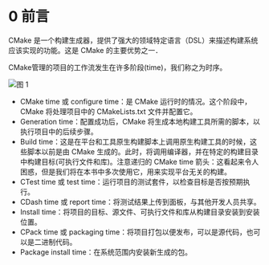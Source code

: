 # 0 前言

CMake 是一个构建生成器，提供了强大的领域特定语言（DSL）来描述构建系统应该实现的功能。这是 CMake 的主要优势之一．

CMake管理的项目的工作流发生在许多阶段(time)，我们称之为时序。

![图 1](../../../../../.media/d3c5b88799c3b96ac3a667d662cd584dc80000cd6d6cb04f73f5751256bf47f2.png)  

- CMake time 或 configure time：是 CMake 运行时的情况。这个阶段中，CMake 将处理项目中的 CMakeLists.txt 文件并配置它。
- Generation time：配置成功后，CMake 将生成本地构建工具所需的脚本，以执行项目中的后续步骤。
- Build time：这是在平台和工具原生构建脚本上调用原生构建工具的时候，这些脚本以前是由 CMake 生成的。此时，将调用编译器，并在特定的构建目录中构建目标(可执行文件和库)。注意递归的 CMake time 箭头：这看起来令人困惑，但是我们将在本书中多次使用它，用来实现平台无关的构建。
- CTest time 或 test time：运行项目的测试套件，以检查目标是否按预期执行。
- CDash time 或 report time：将测试结果上传到面板，与其他开发人员共享。
- Install time：将项目的目标、源文件、可执行文件和库从构建目录安装到安装位置。
- CPack time 或 packaging time：将项目打包以便发布，可以是源代码，也可以是二进制代码。
- Package install time：在系统范围内安装新生成的包。

